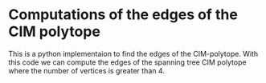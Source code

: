 # Computations of the edges of the CIM polytope

This is a python implementaion to find the edges of the CIM-polytope. With this code we can compute the edges of the spanning tree CIM polytope where the number of vertices is greater than 4. 






